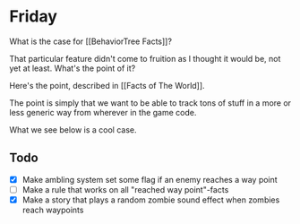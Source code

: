 # Friday
What is the case for [[BehaviorTree Facts]]?

That particular feature didn't come to fruition as I thought it would be, not yet at least. What's the point of it?

Here's the point, described in [[Facts of The World]].

The point is simply that we want to be able to track tons of stuff in a more or less generic way from wherever in the game code.

What we see below is a cool case.

## Todo
- [x] Make ambling system set some flag if an enemy reaches a way point
- [ ] Make a rule that works on all "reached way point"-facts
- [x] Make a story that plays a random zombie sound effect when zombies reach waypoints
